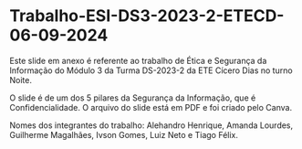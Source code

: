 # Trabalho-ESI-DS3-2023-2-ETECD-06-09-2024
Este slide em anexo é referente ao trabalho de Ética e Segurança da Informação do Módulo 3 da Turma DS-2023-2 da ETE Cícero Dias no turno Noite.

O slide é de um dos 5 pilares da Segurança da Informação, que é Confidencialidade.
O arquivo do slide está em PDF e foi criado pelo Canva.

Nomes dos integrantes do trabalho: Alehandro Henrique, Amanda Lourdes, Guilherme Magalhães, Ivson Gomes, Luiz Neto e Tiago Félix.
